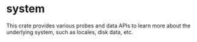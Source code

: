 # system

This crate provides various probes and data APIs to learn more about the
underlying system, such as locales, disk data, etc.
